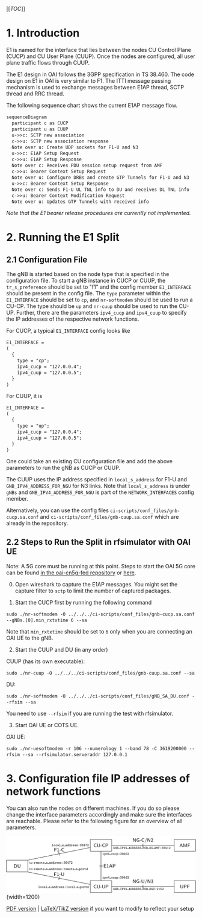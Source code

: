 [[_TOC_]]

# 1. Introduction

E1 is named for the interface that lies between the nodes CU Control Plane (CUCP) and CU User Plane (CUUP). Once the nodes are configured, all user plane traffic flows through CUUP.

The E1 design in OAI follows the 3GPP specification in TS 38.460. The code design on E1 in OAI is very similar to
F1. The ITTI message passing mechanism is used to exchange messages between E1AP thread, SCTP thread and RRC thread.

The following sequence chart shows the current E1AP message flow.

```mermaid
sequenceDiagram
  participant c as CUCP
  participant u as CUUP
  u->>c: SCTP new association
  c->>u: SCTP new association response
  Note over u: Create UDP sockets for F1-U and N3
  u->>c: E1AP Setup Request
  c->>u: E1AP Setup Response
  Note over c: Receives PDU session setup request from AMF
  c->>u: Bearer Context Setup Request
  Note over u: Configure DRBs and create GTP Tunnels for F1-U and N3
  u->>c: Bearer Context Setup Response
  Note over c: Sends F1-U UL TNL info to DU and receives DL TNL info
  c->>u: Bearer Context Modification Request
  Note over u: Updates GTP Tunnels with received info
```

_Note that the E1 bearer release procedures are currently not implemented._

# 2. Running the E1 Split

## 2.1 Configuration File

The gNB is started based on the node type that is specified in the configuration file. To start a gNB instance in CUCP or CUUP, the `tr_s_preference` should be set to "f1" and the config member `E1_INTERFACE` should be present in the config file. The `type` parameter within the `E1_INTERFACE` should be set to `cp`, and `nr-softmodem` should be used to run a CU-CP. The type should be `up` and `nr-cuup` should be used to run the CU-UP. Further, there are the parameters `ipv4_cucp` and `ipv4_cuup` to specify the IP addresses of the respective network functions.

For CUCP, a typical `E1_INTERFACE` config looks like
```
E1_INTERFACE =
(
  {
    type = "cp";
    ipv4_cucp = "127.0.0.4";
    ipv4_cuup = "127.0.0.5";
  }
)
```

For CUUP, it is
```
E1_INTERFACE =
(
  {
    type = "up";
    ipv4_cucp = "127.0.0.4";
    ipv4_cuup = "127.0.0.5";
  }
)
```
One could take an existing CU configuration file and add the above parameters to run the gNB as CUCP or CUUP.

The CUUP uses the IP address specified in `local_s_address` for F1-U and `GNB_IPV4_ADDRESS_FOR_NGU` for N3 links. Note that `local_s_address` is under `gNBs` and `GNB_IPV4_ADDRESS_FOR_NGU` is part of the `NETWORK_INTERFACES` config member.  

Alternatively, you can use the config files `ci-scripts/conf_files/gnb-cucp.sa.conf` and `ci-scripts/conf_files/gnb-cuup.sa.conf` which are already in the repository.

## 2.2 Steps to Run the Split in rfsimulator with OAI UE

Note: A 5G core must be running at this point. Steps to start the OAI 5G core can be found [in the oai-cn5g-fed repository](https://gitlab.eurecom.fr/oai/cn5g/oai-cn5g-fed/-/blob/master/docs/DEPLOY_HOME.md) or [here](NR_SA_CN5G_gNB_USRP_COTS_UE_Tutorial.md).

0. Open wireshark to capture the E1AP messages. You might set the capture filter
   to `sctp` to limit the number of captured packages.

1. Start the CUCP first by running the following command
```
sudo ./nr-softmodem -O ../../../ci-scripts/conf_files/gnb-cucp.sa.conf --gNBs.[0].min_rxtxtime 6 --sa
```

Note that `min_rxtxtime` should be set to `6` only when you are connecting an OAI UE to the gNB.

2. Start the CUUP and DU (in any order)

CUUP (has its own executable):
```
sudo ./nr-cuup -O ../../../ci-scripts/conf_files/gnb-cuup.sa.conf --sa
```

DU:
```
sudo ./nr-softmodem -O ../../../ci-scripts/conf_files/gNB_SA_DU.conf --rfsim --sa
```

You need to use  `--rfsim` if you are running the test with rfsimulator.

3. Start OAI UE or COTS UE.

OAI UE:
```
sudo ./nr-uesoftmodem -r 106 --numerology 1 --band 78 -C 3619200000 --rfsim --sa --rfsimulator.serveraddr 127.0.0.1
```

# 3. Configuration file IP addresses of network functions

You can also run the nodes on different machines. If you do so please change the interface parameters accordingly and make sure the interfaces are reachable. Please refer to the following figure for an overview of all parameters.

![E1/F1/NG parameters](images/e1-archi.png){width=1200}

[PDF version](images/e1-archi.pdf) | [LaTeX/TikZ version](img/e1-archi.tex) if you want to modify to reflect your setup
